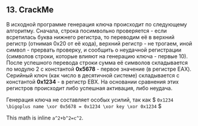 ## 13.   CrackMe

В исходной программе генерация ключа происходит по следующему алгоритму. Сначала, строка посимвольно проверяется - если всретилась буква нижнего регистра, то переводим её в верхний регистр (отнимая 0x20 от её кода), верхний регистр - не трогаем, иной символ - прервать проверку, и сообщить о неудачной регистрации (символов строки, которые влияют на генерацию ключа - первые 10). После успешного перевода строки сумма её символов складывается по модулю 2 с константой **0x5678** - первое значение (в регистре EAX). Серийный ключ (как число в десятичной системе) складывается с константой **0x1234** - в регистр EBX. На основании сравнения этих регистров происходит либо успешная активация, либо неудача. 

Генерация ключа не составляет особых усилий, так как $ `0x1234 \bigoplus name \xor 0x5678 = 0x1234 \xor key \xor 0x1234` $ 

This math is inline `a^2+b^2=c^2`.
